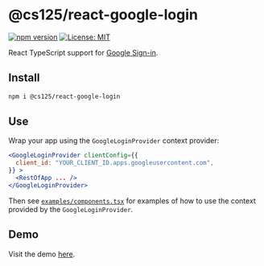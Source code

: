 # @cs125/react-google-login

[![npm version](https://badge.fury.io/js/%40cs125%2Freact-google-login.svg)](https://badge.fury.io/js/%40cs125%2Freact-google-login)
[![License: MIT](https://img.shields.io/badge/License-MIT-yellow.svg)](https://opensource.org/licenses/MIT)

React TypeScript support for [Google Sign-in](https://developers.google.com/identity/sign-in/web/sign-in).

## Install

```bash
npm i @cs125/react-google-login
```

## Use

Wrap your app using the `GoogleLoginProvider` context provider:

```jsx
<GoogleLoginProvider clientConfig={{
  client_id: "YOUR_CLIENT_ID.apps.googleusercontent.com",
}} >
  <RestOfApp ... />
</GoogleLoginProvider>
```

Then see
[`examples/components.tsx`](https://github.com/cs125-illinois/react-google-login/blob/master/example/components.tsx)
for examples of how to use the context provided by the `GoogleLoginProvider`.

## Demo

Visit the demo [here](https://cs125-illinois.github.io/react-google-login/).
